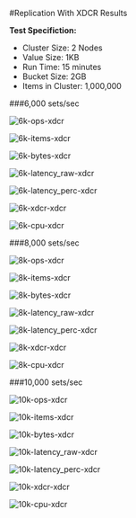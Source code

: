 #Replication With XDCR Results

**Test Specifiction:**

* Cluster Size: 2 Nodes
* Value Size: 1KB
* Run Time: 15 minutes
* Bucket Size: 2GB
* Items in Cluster: 1,000,000

###6,000 sets/sec

![6k-ops-xdcr](images/xdcr/6k_ops.png)

![6k-items-xdcr](images/xdcr/6k_items.png)

![6k-bytes-xdcr](images/xdcr/6k_bytes.png)

![6k-latency_raw-xdcr](images/xdcr/6k_latency_raw.png)

![6k-latency_perc-xdcr](images/xdcr/6k_latency_perc.png)

![6k-xdcr-xdcr](images/xdcr/6k_xdcr.png)

![6k-cpu-xdcr](images/xdcr/6k_cpu.png)

###8,000 sets/sec

![8k-ops-xdcr](images/xdcr/8k_ops.png)

![8k-items-xdcr](images/xdcr/8k_items.png)

![8k-bytes-xdcr](images/xdcr/8k_bytes.png)

![8k-latency_raw-xdcr](images/xdcr/8k_latency_raw.png)

![8k-latency_perc-xdcr](images/xdcr/8k_latency_perc.png)

![8k-xdcr-xdcr](images/xdcr/8k_xdcr.png)

![8k-cpu-xdcr](images/xdcr/8k_cpu.png)

###10,000 sets/sec

![10k-ops-xdcr](images/xdcr/10k_ops.png)

![10k-items-xdcr](images/xdcr/10k_items.png)

![10k-bytes-xdcr](images/xdcr/10k_bytes.png)

![10k-latency_raw-xdcr](images/xdcr/10k_latency_raw.png)

![10k-latency_perc-xdcr](images/xdcr/10k_latency_perc.png)

![10k-xdcr-xdcr](images/xdcr/10k_xdcr.png)

![10k-cpu-xdcr](images/xdcr/10k_cpu.png)
